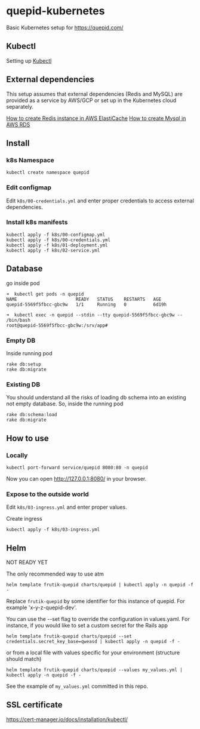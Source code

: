 # quepid-kubernetes

Basic Kubernetes setup for https://quepid.com/

## Kubectl

Setting up [Kubectl](KUBERNETES_CLI.md)

## External dependencies

This setup assumes that external dependencies (Redis and MySQL) are provided as a service by AWS/GCP or set up in the Kubernetes cloud separately.

[How to create Redis instance in AWS ElastiCache](https://docs.aws.amazon.com/AmazonElastiCache/latest/red-ug/Clusters.Create.html#Clusters.Create.CON.RedisCluster)
[How to create Mysql in AWS RDS](https://docs.aws.amazon.com/AmazonRDS/latest/UserGuide/USER_CreateDBInstance.html)

## Install

### k8s Namespace

```
kubectl create namespace quepid
```

### Edit configmap

Edit `k8s/00-credentials.yml` and enter proper credentials to access external dependencies.

### Install k8s manifests

```
kubectl apply -f k8s/00-configmap.yml
kubectl apply -f k8s/00-credentials.yml
kubectl apply -f k8s/01-deployment.yml
kubectl apply -f k8s/02-service.yml
```

## Database

go inside pod

```
➜  kubectl get pods -n quepid
NAME                      READY   STATUS    RESTARTS   AGE
quepid-5569f5fbcc-gbc9w   1/1     Running   0          6d19h

➜  kubectl exec -n quepid --stdin --tty quepid-5569f5fbcc-gbc9w -- /bin/bash
root@quepid-5569f5fbcc-gbc9w:/srv/app#

```

### Empty DB

Inside running pod

```
rake db:setup
rake db:migrate
```

### Existing DB

You should understand all the risks of loading db schema into an existing not empty database. So, inside the running pod

```
rake db:schema:load
rake db:migrate
```

## How to use

### Locally

```
kubectl port-forward service/quepid 8080:80 -n quepid
```

Now you can open http://127.0.0.1:8080/ in your browser.

### Expose to the outside world

Edit `k8s/03-ingress.yml` and enter proper values.

Create ingress

```
kubectl apply -f k8s/03-ingress.yml
```

## Helm

NOT READY YET

The only recommended way to use atm

```
helm template frutik-quepid charts/quepid | kubectl apply -n quepid -f -
```

Replace `frutik-quepid` by some identifier for this instance of quepid.
For example 'x-y-z-quepid-dev'.

You can use the --set flag to override the configuration in values.yaml. For instance, 
if you would like to set a custom secret for the Rails app

```
helm template frutik-quepid charts/quepid --set credentials.secret_key_base=qweasd | kubectl apply -n quepid -f - 
```

or from a local file with values specific for 
your environment (structure should match)

```
helm template frutik-quepid charts/quepid --values my_values.yml | kubectl apply -n quepid -f -
```

See the example of `my_values.yml` committed in this repo.

## SSL certificate

https://cert-manager.io/docs/installation/kubectl/
